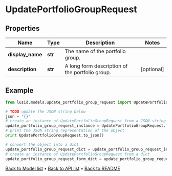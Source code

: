 # UpdatePortfolioGroupRequest


## Properties
Name | Type | Description | Notes
------------ | ------------- | ------------- | -------------
**display_name** | **str** | The name of the portfolio group. | 
**description** | **str** | A long form description of the portfolio group. | [optional] 

## Example

```python
from lusid.models.update_portfolio_group_request import UpdatePortfolioGroupRequest

# TODO update the JSON string below
json = "{}"
# create an instance of UpdatePortfolioGroupRequest from a JSON string
update_portfolio_group_request_instance = UpdatePortfolioGroupRequest.from_json(json)
# print the JSON string representation of the object
print UpdatePortfolioGroupRequest.to_json()

# convert the object into a dict
update_portfolio_group_request_dict = update_portfolio_group_request_instance.to_dict()
# create an instance of UpdatePortfolioGroupRequest from a dict
update_portfolio_group_request_form_dict = update_portfolio_group_request.from_dict(update_portfolio_group_request_dict)
```
[Back to Model list](../README.md#documentation-for-models) &#8226; [Back to API list](../README.md#documentation-for-api-endpoints) &#8226; [Back to README](../README.md)


